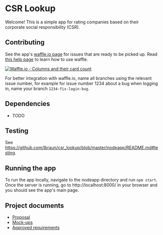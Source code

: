 # CSR Lookup

Welcome! This is a simple app for rating companies based on their corporate social responsibility (CSR).

## Contributing
See the app's [waffle.io page](https://waffle.io/lbraun/csr_lookup) for issues that are ready to be picked up. Read [this help page](https://help.waffle.io/wafflebot-basics/getting-started-with-the-wafflebot/how-to-use-wafflebot) to learn how to use waffle.

[![Waffle.io - Columns and their card count](https://badge.waffle.io/lbraun/csr_lookup.svg?columns=all)](http://waffle.io/lbraun/csr_lookup)

For better integration with waffle.io, name all branches using the relevant issue number, for example for issue number 1234 about a bug when logging in, name your branch `1234-fix-login-bug`.

## Dependencies
- TODO

## Testing
See https://github.com/lbraun/csr_lookup/blob/master/nodeapp/README.md#testing.

## Running the app
To run the app locally, navigate to the nodeapp directory and run `npm start`. Once the server is running, go to http://localhost:8000/ in your browser and you should see the app's main page.

## Project documents
- [Proposal](https://github.com/lbraun/csr_lookup/blob/master/proposal.md)
- [Mock-ups](https://github.com/lbraun/csr_lookup/blob/master/mockups.pdf)
- [Approved requirements](https://github.com/lbraun/csr_lookup/blob/master/requirements.md)